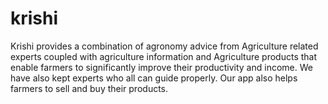 # krishi

Krishi provides a combination of agronomy advice from Agriculture related experts coupled with agriculture information and Agriculture products that enable farmers to significantly improve their productivity and income. We have also kept experts who all can guide properly. Our app also helps farmers to sell and buy their products. 
